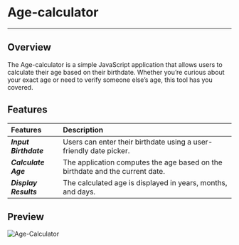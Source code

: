 # Age-calculator
---
## Overview
The Age-calculator is a simple JavaScript application that allows users to calculate their age based on their birthdate. Whether you’re curious about your exact age or need to verify someone else’s age, this tool has you covered.

## Features

| Features | Description | 
|:------------------|:----------|
| ***Input Birthdate*** | Users can enter their birthdate using a user-friendly date picker.|
| ***Calculate Age*** | The application computes the age based on the birthdate and the current date.|
| ***Display Results*** | The calculated age is displayed in years, months, and days.|

## Preview
![Age-Calculator](https://github.com/nguyetha79/Javascript-Projects/blob/main/age-calculator/age-calculator.gif)
